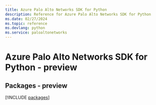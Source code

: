 ```yaml
---
title: Azure Palo Alto Networks SDK for Python
description: Reference for Azure Palo Alto Networks SDK for Python
ms.date: 02/27/2024
ms.topic: reference
ms.devlang: python
ms.service: paloaltonetworks
---
```

# Azure Palo Alto Networks SDK for Python - preview
## Packages - preview
[!INCLUDE [packages](palo-alto-networks-index.md)]